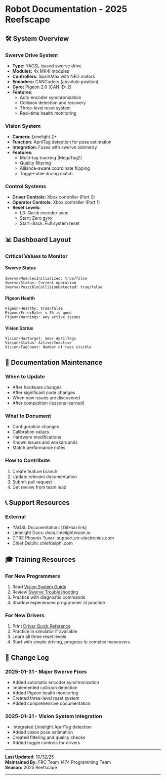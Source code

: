 # Robot Documentation - 2025 Reefscape

## 🛠️ System Overview

### Swerve Drive System
- **Type:** YAGSL-based swerve drive
- **Modules:** 4x MK4i modules
- **Controllers:** SparkMax with NEO motors
- **Encoders:** CANCoders (absolute position)
- **Gyro:** Pigeon 2.0 (CAN ID: 2)
- **Features:**
  - Auto encoder synchronization
  - Collision detection and recovery
  - Three-level reset system
  - Real-time health monitoring

### Vision System
- **Camera:** Limelight 2+
- **Function:** AprilTag detection for pose estimation
- **Integration:** Fuses with swerve odometry
- **Features:**
  - Multi-tag tracking (MegaTag2)
  - Quality filtering
  - Alliance-aware coordinate flipping
  - Toggle-able during match

### Control Systems
- **Driver Controls:** Xbox controller (Port 0)
- **Operator Controls:** Xbox controller (Port 1)
- **Reset Levels:**
  - L3: Quick encoder sync
  - Start: Zero gyro
  - Start+Back: Full system reset

## 📊 Dashboard Layout

### Critical Values to Monitor

#### Swerve Status
```
Swerve/ModulesInitialized: true/false
Swerve/Status: Current operation
Swerve/PossibleCollisionDetected: true/false
```

#### Pigeon Health
```
Pigeon/Healthy: true/false
Pigeon/ErrorRate: < 5% is good
Pigeon/Warnings: Any active issues
```

#### Vision Status
```
Vision/HasTarget: Sees AprilTags
Vision/Status: Active/Inactive
Vision/TagCount: Number of tags visible
```

## 📖 Documentation Maintenance

### When to Update
- After hardware changes
- After significant code changes
- When new issues are discovered
- After competition (lessons learned)

### What to Document
- Configuration changes
- Calibration values
- Hardware modifications
- Known issues and workarounds
- Match performance notes

### How to Contribute
1. Create feature branch
2. Update relevant documentation
3. Submit pull request
4. Get review from team lead

## 📞 Support Resources

### External
- YAGSL Documentation: [GitHub link]
- Limelight Docs: docs.limelightvision.io
- CTRE Phoenix Tuner: support.ctr-electronics.com
- Chief Delphi: chiefdelphi.com

## 🎓 Training Resources

### For New Programmers
1. Read [Vision System Guide](vision/VisionSystemGuide.md)
2. Review [Swerve Troubleshooting](swerve/SwerveTroubleshooting.md)
3. Practice with diagnostic commands
4. Shadow experienced programmer at practice

### For New Drivers
1. Print [Driver Quick Reference](driver/DriverQuickReference.html)
2. Practice in simulator if available
3. Learn all three reset levels
4. Start with simple driving, progress to complex maneuvers

## 📝 Change Log

### 2025-01-31 - Major Swerve Fixes
- Added automatic encoder synchronization
- Implemented collision detection
- Added Pigeon health monitoring
- Created three-level reset system
- Added comprehensive documentation

### 2025-01-31 - Vision System Integration
- Integrated Limelight AprilTag detection
- Added vision pose estimation
- Created filtering and quality checks
- Added toggle controls for drivers

---

**Last Updated:** 10/32/25  
**Maintained By:** FRC Team 1474 Programming Team  
**Season:** 2025 Reefscape

---
